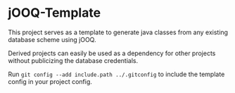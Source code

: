 # jOOQ-Template

This project serves as a template to generate java classes from any existing database scheme using jOOQ. 

Derived projects can easily be used as a dependency for other projects without publicizing the database credentials.

Run `git config --add include.path ../.gitconfig` to include the template config in your project config.
